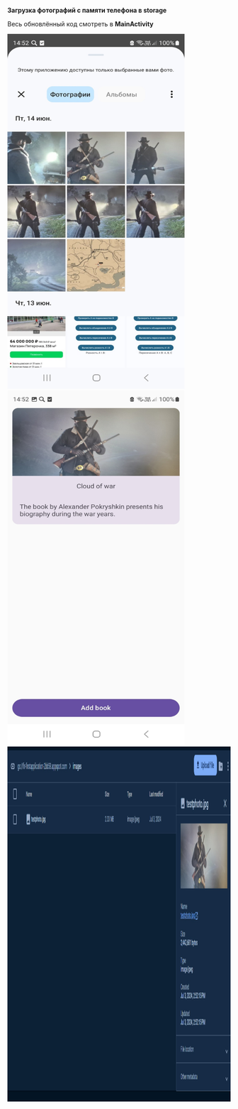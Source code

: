 **Загрузка фотографий с памяти телефона в storage**

Весь обновлённый код смотреть в **MainActivity**

<img src="https://github.com/MishaNikolaev/FirebaseTestApplication/blob/master/photoFB3.jpg" width="400" height="800">

<img src="https://github.com/MishaNikolaev/FirebaseTestApplication/blob/master/photoFB2.jpg" width="400" height="800">

<img src="https://github.com/MishaNikolaev/FirebaseTestApplication/blob/master/photoFB1.jpg" width="1800" height="800">

